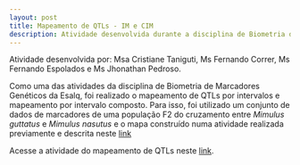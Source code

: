 ```yaml
---
layout: post
title: Mapeamento de QTLs - IM e CIM
description: Atividade desenvolvida durante a disciplina de Biometria de Marcadores Genéticos na Esalq-USP
---
```


Atividade desenvolvida por: Msa Cristiane Taniguti, Ms Fernando Correr, Ms Fernando Espolados e Ms Jhonathan Pedroso.

Como uma das atividades da disciplina de Biometria de Marcadores Genéticos da Esalq, foi realizado o  mapeamento de QTLs  por intervalos e mapeamento por intervalo composto. Para isso, foi utilizado um conjunto de dados de marcadores de uma população F2 do cruzamento entre  _Mimulus guttatus_ e _Mimulus nasutus_ e o mapa construído numa atividade realizada previamente e descrita neste [link](http://cristianetaniguti.github.io/2017/05/19/Contru%C3%A7%C3%A3o-de-Mapa-Gen%C3%A9tico-no-Onemap.html)

Acesse a atividade do mapeamento de QTLs neste [link](https://cristianetaniguti.github.io/htmls/Aula10.html).